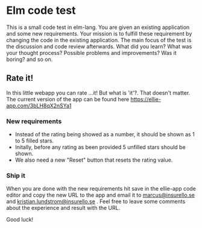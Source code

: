 # Elm code test
This is a small code test in elm-lang. You are given an existing application and some new requirements.
Your mission is to fulfill these requirement by changing the code in the existing application. 
The main focus of the test is the discussion and code review afterwards. 
What did you learn? What was your thought process? Possible problems and improvements? Was it boring? and so on.

## Rate it!
In this little webapp you can rate ...it! But what is 'it'?. That doesn't matter.
The current version of the app can be found here https://ellie-app.com/3bLH8qX2nSYa1

### New requirements
* Instead of the rating being showed as a number, it should be shown as 1 to 5 filled stars.
* Initally, before any rating as been provided 5 unfilled stars should be shown.
* We also need a new "Reset" button that resets the rating value.

### Ship it
When you are done with the new requirements hit save in the ellie-app code editor and copy the new URL to the app and email it to [marcus@insurello.se](mailto:marcus@insurello.se?subject=[elm-test]%20Rate%20it%20new%20version) and [kristian.lundstrom@insurello.se](mailto:kristian.lundstrom@insurello.se?subject=[elm-test]%20Rate%20it%20new%20version) . Feel free to leave some comments about the experience and result with the URL.

Good luck!

